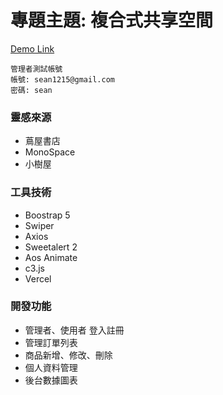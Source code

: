 # 專題主題: 複合式共享空間
[Demo Link](https://seanhong1215.github.io/work_space/)
```
管理者測試帳號
帳號: sean1215@gmail.com
密碼: sean
```
### 靈感來源
- 蔦屋書店
- MonoSpace
- 小樹屋
### 工具技術
- Boostrap 5
- Swiper
- Axios
- Sweetalert 2
- Aos Animate
- c3.js
- Vercel
### 開發功能
- 管理者、使用者 登入註冊
- 管理訂單列表
- 商品新增、修改、刪除
- 個人資料管理
- 後台數據圖表
